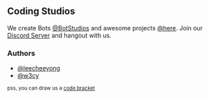 ## Coding Studios

We create Bots [@BotStudios](https://github.com/botstudios) and awesome projects [@here](#). Join our [Discord Server](https://discord.gg/Ty6nM6y3Ug) and hangout with us.

### Authors
- [@leecheeyong](https://github.com/leecheeyong)
- [@w3cy](https://github.com/w3cy)

<sub>pss, you can draw us a [code bracket](https://github.com/CodingStudios/Code-Bracket)</sub>

